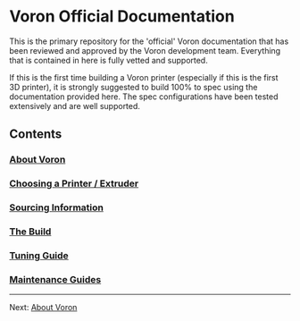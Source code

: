 # Voron Official Documentation

This is the primary repository for the 'official' Voron documentation that has been reviewed and approved by the Voron development team.  Everything that is contained in here is fully vetted and supported.

If this is the first time building a Voron printer (especially if this is the first 3D printer), it is strongly suggested to build 100% to spec using the documentation provided here.  The spec configurations have been tested extensively and are well supported.

## Contents

### [About Voron](./about.md)

### [Choosing a Printer / Extruder](./hardware/index.md)

### [Sourcing Information](./sourcing.md)

### [The Build](./build/index.md)

### [Tuning Guide](./tuning/index.md)

### [Maintenance Guides](./maintenance/READMD.md)

---

Next: [About Voron](./about.md)
